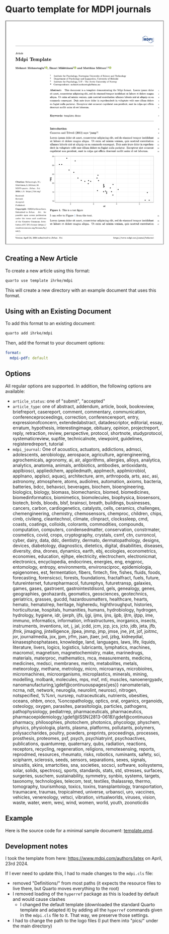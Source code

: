 # Quarto template for MDPI journals

![](pics/mdpi_screenshot.png)

## Creating a New Article

To create a new article using this format:

```bash
quarto use template ihrke/mdpi
```

This will create a new directory with an example document that uses this format.

## Using with an Existing Document

To add this format to an existing document:

```bash
quarto add ihrke/mdpi
```

Then, add the format to your document options:

```yaml
format:
  mdpi-pdf: default
```    

## Options

All regular options are supported. In addition, the following options are available:

- `article_status`: one of "submit", "accepted"
- `article_type`: one of abstract, addendum, article, book, bookreview, briefreport, casereport, comment, commentary, communication, conferenceproceedings, correction, conferencereport, entry, expressionofconcern, extendedabstract, datadescriptor, editorial, essay, erratum, hypothesis, interestingimage, obituary, opinion, projectreport, reply, retraction, review, perspective, protocol, shortnote, studyprotocol, systematicreview, supfile, technicalnote, viewpoint, guidelines, registeredreport, tutorial
- `mdpi_journal`: One of acoustics, actuators, addictions, admsci, adolescents, aerobiology, aerospace, agriculture, agriengineering, agrochemicals, agronomy, ai, air, algorithms, allergies, alloys, analytica, analytics, anatomia, animals, antibiotics, antibodies, antioxidants, applbiosci, appliedchem, appliedmath, applmech, applmicrobiol, applnano, applsci, aquacj, architecture, arm, arthropoda, arts, asc, asi, astronomy, atmosphere, atoms, audiolres, automation, axioms, bacteria, batteries, bdcc, behavsci, beverages, biochem, bioengineering, biologics, biology, biomass, biomechanics, biomed, biomedicines, biomedinformatics, biomimetics, biomolecules, biophysica, biosensors, biotech, birds, bloods, blsf, brainsci, breath, buildings, businesses, cancers, carbon, cardiogenetics, catalysts, cells, ceramics, challenges, chemengineering, chemistry, chemosensors, chemproc, children, chips, cimb, civileng, cleantechnol, climate, clinpract, clockssleep, cmd, coasts, coatings, colloids, colorants, commodities, compounds, computation, computers, condensedmatter, conservation, constrmater, cosmetics, covid, crops, cryptography, crystals, csmf, ctn, curroncol, cyber, dairy, data, ddc, dentistry, dermato, dermatopathology, designs, devices, diabetology, diagnostics, dietetics, digital, disabilities, diseases, diversity, dna, drones, dynamics, earth, ebj, ecologies, econometrics, economies, education, ejihpe, electricity, electrochem, electronicmat, electronics, encyclopedia, endocrines, energies, eng, engproc, entomology, entropy, environments, environsciproc, epidemiologia, epigenomes, est, fermentation, fibers, fintech, fire, fishes, fluids, foods, forecasting, forensicsci, forests, foundations, fractalfract, fuels, future, futureinternet, futurepharmacol, futurephys, futuretransp, galaxies, games, gases, gastroent, gastrointestdisord, gels, genealogy, genes, geographies, geohazards, geomatics, geosciences, geotechnics, geriatrics, grasses, gucdd, hazardousmatters, healthcare, hearts, hemato, hematolrep, heritage, higheredu, highthroughput, histories, horticulturae, hospitals, humanities, humans, hydrobiology, hydrogen, hydrology, hygiene, idr, ijerph, ijfs, ijgi, ijms, ijns, ijpb, ijtm, ijtpp, ime, immuno, informatics, information, infrastructures, inorganics, insects, instruments, inventions, iot, j, jal, jcdd, jcm, jcp, jcs, jcto, jdb, jeta, jfb, jfmk, jimaging, jintelligence, jlpea, jmmp, jmp, jmse, jne, jnt, jof, joitmc, jor, journalmedia, jox, jpm, jrfm, jsan, jtaer, jvd, jzbg, kidneydial, kinasesphosphatases, knowledge, land, languages, laws, life, liquids, literature, livers, logics, logistics, lubricants, lymphatics, machines, macromol, magnetism, magnetochemistry, make, marinedrugs, materials, materproc, mathematics, mca, measurements, medicina, medicines, medsci, membranes, merits, metabolites, metals, meteorology, methane, metrology, micro, microarrays, microbiolres, micromachines, microorganisms, microplastics, minerals, mining, modelling, molbank, molecules, mps, msf, mti, muscles, nanoenergyadv, nanomanufacturing,\gdef\@continuouspages{yes}} nanomaterials, ncrna, ndt, network, neuroglia, neurolint, neurosci, nitrogen, notspecified, %%nri, nursrep, nutraceuticals, nutrients, obesities, oceans, ohbm, onco, %oncopathology, optics, oral, organics, organoids, osteology, oxygen, parasites, parasitologia, particles, pathogens, pathophysiology, pediatrrep, pharmaceuticals, pharmaceutics, pharmacoepidemiology,\gdef\@ISSN{2813-0618}\gdef\@continuous pharmacy, philosophies, photochem, photonics, phycology, physchem, physics, physiologia, plants, plasma, platforms, pollutants, polymers, polysaccharides, poultry, powders, preprints, proceedings, processes, prosthesis, proteomes, psf, psych, psychiatryint, psychoactives, publications, quantumrep, quaternary, qubs, radiation, reactions, receptors, recycling, regeneration, religions, remotesensing, reports, reprodmed, resources, rheumato, risks, robotics, ruminants, safety, sci, scipharm, sclerosis, seeds, sensors, separations, sexes, signals, sinusitis, skins, smartcities, sna, societies, socsci, software, soilsystems, solar, solids, spectroscj, sports, standards, stats, std, stresses, surfaces, surgeries, suschem, sustainability, symmetry, synbio, systems, targets, taxonomy, technologies, telecom, test, textiles, thalassrep, thermo, tomography, tourismhosp, toxics, toxins, transplantology, transportation, traumacare, traumas, tropicalmed, universe, urbansci, uro, vaccines, vehicles, venereology, vetsci, vibration, virtualworlds, viruses, vision, waste, water, wem, wevj, wind, women, world, youth, zoonoticdis


## Example

Here is the source code for a minimal sample document: [template.qmd](template.qmd).


## Development notes

I took the template from here: <https://www.mdpi.com/authors/latex> on April, 23rd 2024.

If I ever need to update this, I had to made changes to the `mdpi.cls` file:

  - removed "Definitions/" from most paths (it expects the resource files to live there, but Quarto moves everything to the root)
  - I removed loading of the `hyperref` package as this is loaded by default and would cause clashes
    - I changed the default template (downloaded the standard Quarto template and adapted it) by adding all the `hyperref` commands given in the `mdpi.cls` file to it. That way, we preserve those settings.
  - I had to change the path to the logo files (I put them into "pics/" under the main directory)

